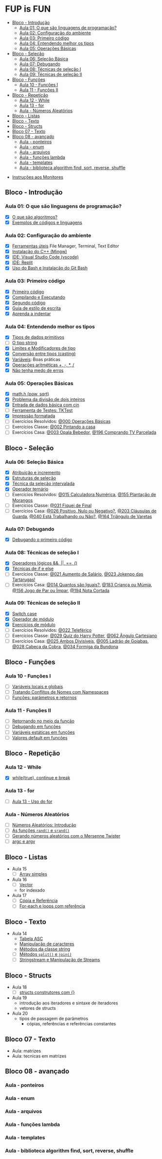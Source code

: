 # FUP is FUN

<!-- toc -->
- [Bloco - Introdução](#bloco---introdução)
  - [Aula 01: O que são linguagens de programação?](#aula-01-o-que-são-linguagens-de-programação)
  - [Aula 02: Configuração do ambiente](#aula-02-configuração-do-ambiente)
  - [Aula 03: Primeiro código](#aula-03-primeiro-código)
  - [Aula 04: Entendendo melhor os tipos](#aula-04-entendendo-melhor-os-tipos)
  - [Aula 05: Operações Básicas](#aula-05-operações-básicas)
- [Bloco - Seleção](#bloco---seleção)
  - [Aula 06: Seleção Básica](#aula-06-seleção-básica)
  - [Aula 07: Debugando](#aula-07-debugando)
  - [Aula 08: Técnicas de seleção I](#aula-08-técnicas-de-seleção-i)
  - [Aula 09: Técnicas de seleção II](#aula-09-técnicas-de-seleção-ii)
- [Bloco - Funções](#bloco---funções)
  - [Aula 10 - Funções I](#aula-10---funções-i)
  - [Aula 11 - Funções II](#aula-11---funções-ii)
- [Bloco - Repetição](#bloco---repetição)
  - [Aula 12 - While](#aula-12---while)
  - [Aula 13 - for](#aula-13---for)
  - [Aula - Números Aleatórios](#aula---números-aleatórios)
- [Bloco - Listas](#bloco---listas)
- [Bloco - Texto](#bloco---texto)
- [Bloco - Structs](#bloco---structs)
- [Bloco 07 - Texto](#bloco-07---texto)
- [Bloco 08 - avançado](#bloco-08---avançado)
  - [Aula - ponteiros](#aula---ponteiros)
  - [Aula - enum](#aula---enum)
  - [Aula - arquivos](#aula---arquivos)
  - [Aula - funções lambda](#aula---funções-lambda)
  - [Aula - templates](#aula---templates)
  - [Aula - biblioteca algorithm find, sort, reverse, shuffle](#aula---biblioteca-algorithm-find-sort-reverse-shuffle)
<!-- toc -->

- [Instruções aos Monitores](wiki/instrucoes_monitores.md)

## Bloco - Introdução

### Aula 01: O que são linguagens de programação?

- [x] [O que são algoritmos?](wiki/o_que_sao_algoritmos.md)
- [x] [Exemplos de códigos e linguagens](wiki/exemplos_de_codigos_e_linguagens.md)

### Aula 02: Configuração do ambiente

- [x] [Ferramentas úteis](wiki/ferramentas_uteis.md) File Manager, Terminal, Text Editor
- [x] [Instalação do C++ (Mingw)](wiki/configure_cpp.md)
- [x] [IDE: Visual Studio Code (vscode)](wiki/configure_vscode.md)
- [x] [IDE: Replit](wiki/configure_replit.md)
- [x] [Uso do Bash e Instalação do Git Bash](wiki/configure_bash_and_git_bash.md)

### Aula 03: Primeiro código

- [x] [Primeiro código](wiki/primeiro_codigo.md)
- [x] [Compilando e Executando](wiki/compilando.md)
- [x] [Segundo código](wiki/segundo_codigo.md)
- [x] [Guia de estilo de escrita](wiki/guia_de_estilo.md)
- [x] [Aprenda a indentar](wiki/indentacao.md)

### Aula 04: Entendendo melhor os tipos

- [x] [Tipos de dados primitivos](wiki/tipos_primitivos.md)
- [ ] [O tipo string](wiki/tipo_string.md)
- [x] [Limites e Modificadores de tipo](wiki/modificadores.md)
- [x] [Conversão entre tipos (casting)](wiki/casting.md)
- [x] [Variáveis](wiki/variaveis.md): Boas práticas
- [x] [Operações aritméticas +, -, *, /](wiki/operacoes.md)
- [x] [Não tenha medo de erros](wiki/erros_variaveis.md)

### Aula 05: Operações Básicas

- [x] [math.h (pow, sqrt)](wiki/biblioteca_math.md)
- [x] [Problema da divisão de dois inteiros](wiki/problema_divisao_inteiros.md)
- [x] [Entrada de dados básica com cin](wiki/entrada_dados.md)
- [ ] [Ferramenta de Testes: TKTest](wiki/configure_test_kit.md)
- [x] [Impressão formatada](wiki/impressao_formatada.md)
- [ ] Exercícios Resolvidos:
 [@000 Operações Básicas](https://github.com/qxcodefup/arcade/blob/master/base/000/Readme.md)
- [ ] Exercícios Classe:
 [@002 Pintando a casa](https://github.com/qxcodefup/arcade/blob/master/base/000/Readme.md)
- [ ] Exercícios Casa:
 [@003 Opala Bebedor](https://github.com/qxcodefup/arcade/blob/master/base/003/Readme.md),
 [@196 Comprando TV Parcelada](https://github.com/qxcodefup/arcade/blob/master/base/196/Readme.md)

## Bloco - Seleção

### Aula 06: Seleção Básica

- [x] [Atribuição e incremento](wiki/atribuicao_incremento.md)
- [x] [Estruturas de seleção](wiki/selecao_if_else.md)
- [x] [Técnica da seleção intervalada](wiki/selecao_tecnica_intervalos.md)
- [x] [Operador ternário](wiki/operador_ternario.md)
- [ ] Exercícios Resolvidos:
 [@015 Calculadora Numérica](https://github.com/qxcodefup/arcade/blob/master/base/015/Readme.md),
 [@155 Plantação de Morangos](https://github.com/qxcodefup/arcade/blob/master/base/155/Readme.md)
- [ ] Exercícios Classe:
 [@031 Fiquei de Final](https://github.com/qxcodefup/arcade/blob/master/base/031/Readme.md)
- [ ] Exercícios Casa:
 [@026 Positivo, Nulo ou Negativo?](https://github.com/qxcodefup/arcade/blob/master/base/026/Readme.md),
 [@203 Cláusulas de Guarda](https://github.com/qxcodefup/arcade/blob/master/base/203/Readme.md),
 [@040 Está Trabalhando ou Não?](https://github.com/qxcodefup/arcade/blob/master/base/040/Readme.md),
 [@164 Triângulo de Varetas](https://github.com/qxcodefup/arcade/blob/master/base/164/Readme.md)

### Aula 07: Debugando

- [x] [Debugando o primeiro código](wiki/debugando.md)

### Aula 08: Técnicas de seleção I

- [x] [Operadores lógicos &&, ||, ==, ()](wiki/operadores_logicos.md)
- [x] [Técnicas de if e else](wiki/selecao_tecnica_agrupamento.md)
- [ ] Exercícios Classe:
  [@021 Aumento de Salário](https://github.com/qxcodefup/arcade/blob/master/base/021/Readme.md),
  [@023 Jokenpo das Tartarugas!](https://github.com/qxcodefup/arcade/blob/master/base/023/Readme.md)
- [ ] Exercícios Casa:
  [@014 Quantos são Iguais?](https://github.com/qxcodefup/arcade/blob/master/base/014/Readme.md),
  [@183 Criança ou Múmia](https://github.com/qxcodefup/arcade/blob/master/base/183/Readme.md),
  [@156 Jogo de Par ou Ímpar](https://github.com/qxcodefup/arcade/blob/master/base/156/Readme.md),
  [@194 Nota Cortada](https://github.com/qxcodefup/arcade/blob/master/base/194/Readme.md)

### Aula 09: Técnicas de seleção II

- [x] [Switch case](wiki/seleção_switch_case.md)
- [x] [Operador de módulo](wiki/operador_modulo.md)
- [x] [Exercícios de módulo](wiki/exercicios_modulo.md)
- [ ] Exercícios Resolvidos:
  [@022 Teleférico](https://github.com/qxcodefup/arcade/blob/master/base/022/Readme.md)
- [ ] Exercícios Classe:
  [@029 Quiz do Harry Potter](https://github.com/qxcodefup/arcade/blob/master/base/029/Readme.md),
  [@062 Ângulo Cartesiano](https://github.com/qxcodefup/arcade/blob/master/base/062/Readme.md)
- [ ] Exercícios Casa:
  [@025 Ambos Divisíveis](https://github.com/qxcodefup/arcade/blob/master/base/025/Readme.md),
  [@005 Ladrão de Goiabas](https://github.com/qxcodefup/arcade/blob/master/base/005/Readme.md),
  [@028 Cabeça da Cobra](https://github.com/qxcodefup/arcade/blob/master/base/028/Readme.md),
  [@034 Formiga da Bundona](https://github.com/qxcodefup/arcade/blob/master/base/034/Readme.md)

## Bloco - Funções

### Aula 10 - Funções I

- [ ] [Variáveis locais e globais](wiki/variaveis_locais_e_globais.md)
- [ ] [Tratando Conflitos de Nomes com Namespaces](wiki/conflitos_e_namespaces.md)
- [ ] [Funções: parâmetros e retornos](wiki/funcoes_parametros_e_retorno.md)

### Aula 11 - Funções II

- [ ] [Retornando no meio da função](wiki/retornando_no_meio_da_funcao.md)
- [ ] [Debugando em funções](wiki/debugando_em_funcoes.md)
- [ ] [Variáveis estáticas em funções](wiki/variaveis_estaticas_em_funcoes.md)
- [ ] [Valores default em funções](wiki/valores_default_em_funcoes.md)

## Bloco - Repetição

### Aula 12 - While

- [x] [while(true), continue e break](wiki/while_break_continue.md)

### Aula 13 - for

- [ ] [Aula 13 - Uso do for](wiki/repeticao_for.md)

### Aula - Números Aleatórios

- [ ] [Números Aleatórios: Introdução](wiki/num_aleatorios_introducao.md)
- [ ] [As funções `rand()` e `srand()`](wiki/rand_e_srand.md)
- [ ] [Gerando números aleatórios com o Mersenne Twister](wiki/mersenne_twister.md)
- [ ] [argc e argv](wiki/argc_argv.md)

## Bloco - Listas

- Aula 15
  - [ ] [Array simples](wiki/array_simples.md)
- Aula 16
  - [ ] [Vector](wiki/vector.md)
  - for indexado
- Aula 17
  - [ ] [Cópia e Referência](wiki/copia_e_referencia.md)
  - [ ] [For-each e loops com referência](wiki/for_each_e_loops.md)

## Bloco - Texto

- Aula 14
  - [Tabela ASC](wiki/tabela_asc2.md)
  - [Manipulação de caracteres](wiki/manipulacao_caracteres.md)
  - [Métodos da classe string](wiki/metodos_string.md)
  - [ ] [Métodos `split()` e `join()`](wiki/metodos_split_e_join.md)
  - [ ] [Stringstream e Manipulação de Streams](wiki/stringstream.md)

## Bloco - Structs

- Aula 18
  - [ ] [structs construtores com {}](wiki/structs.md)
- Aula 19
  - introdução aos iteradores e sintaxe de iteradores
  - vetores de structs
- Aula 20
  - tipos de passagem de parâmetros
    - cópias, referências e referências constantes

## Bloco 07 - Texto

- Aula: matrizes
- Aula: tecnicas em matrizes

## Bloco 08 - avançado

### Aula - ponteiros

### Aula - enum

### Aula - arquivos

### Aula - funções lambda

### Aula - templates

### Aula - biblioteca algorithm find, sort, reverse, shuffle
